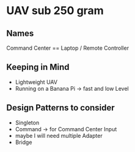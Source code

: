 # UAV sub 250 gram

## Names

Command Center == Laptop / Remote Controller

## Keeping in Mind

* Lightweight UAV
* Running on a Banana Pi -> fast and low Level

## Design Patterns to consider

* Singleton
* Command -> for Command Center Input
* maybe I will need multiple Adapter
* Bridge
